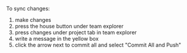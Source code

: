 To sync changes:

1.	make changes
2.	press the house button under team explorer
3.	press changes under project tab in team explorer
4.	write a message in the yellow box
5.	click the arrow next to commit all and select "Commit All and Push"
